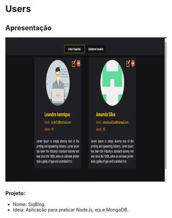 # Users
## Apresentação

<p align="center">
  <img width="800px" height="450px" src="./public/assets/img-readme.png" alt="Imagem projeto"/>
</p>

### Projeto:

- Nome: SiqBlog.
- Ideia: Aplicação para praticar Node.js, ejs e MongoDB.